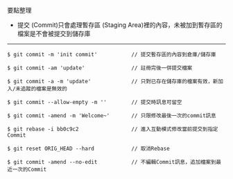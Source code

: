 要點整理
- 提交 (Commit)只會處理暫存區 (Staging Area)裡的內容，未被加到暫存區的檔案是不會被提交到儲存庫

---

```
$ git commit -m 'init commit'			// 提交暫存區的內容到倉庫/儲存庫
```

```
$ git commit -am 'update'				// 註冊完後一併提交檔案
```

```
$ git commit -a -m 'update'				// 只對已存在儲存庫的檔案有效，新加入/未追蹤的檔案是無效的
```

```
$ git commit --allow-empty -m ''		// 提交時訊息可留空
```

```
$ git commit -amend -m 'Welcome~'		// 只限修改最後一次的commit訊息
```

```
$ git rebase -i bb0c9c2					// 進入互動模式修改當前提交到指定Commit
```

```
$ git reset ORIG_HEAD --hard			// 取消Rebase
```

```
$ git commit -amend --no-edit			// 不編輯Commit訊息，追加檔案到最近一次的Commit
```